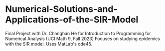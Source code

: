 # Numerical-Solutions-and-Applications-of-the-SIR-Model
Final Project with Dr. Changhan He for Introduction to Programming for Numerical Analysis (UCI Math 9, Fall 2023)
Focuses on studying epidemics with the SIR model. Uses MatLab's ode45.  
